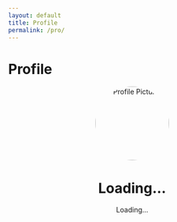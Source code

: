 ```yaml
---
layout: default
title: Profile
permalink: /pro/
---
```


# Profile



  <title>Profile Page</title>
  <style>
    /* Add some basic styles */
    .profile-container {
      text-align: center;
    }
    .profile-container img {
      width: 150px;
      height: 150px;
      border-radius: 50%;
    }
    .account-info {
      margin-top: 20px;
    }
    .account-info p {
      margin: 5px 0;
    }
    .result-card {
  border: 1px solid #ddd;
  padding: 10px;
  margin-bottom: 10px;
  border-radius: 5px;
  background-color: #f9f9f9;
}

  </style>
<body>
  <div id="profilePage">
    <div class="profile-container">
      <img id="profilePicture" src="default-avatar.png" alt="Profile Picture">
      <h1 id="profileName">Loading...</h1>
      <p id="profileEmail">Loading...</p>
    </div>



  <div id="results-container">
  <!-- Results will be dynamically added here -->
</div>







<script>
const apiUrl = "https://script.google.com/macros/s/AKfycbyY9UyIOjwuLlJ0YK_KleuXXiEfkr1rnivBtbW-x1Ptn9YB4fS9ypBeCZPUECMsdpxt/exec"; // Replace with your Web App URL

// Function to fetch data based on email
function fetchDataByEmail(email) {
  console.log("Fetching data for email:", email); // Debug email input

  fetch(`${apiUrl}?email=${encodeURIComponent(email)}`)
    .then(response => {
      console.log("Response received:", response); // Debug raw response
      if (!response.ok) {
        console.error(`HTTP Error: ${response.status}`);
        throw new Error(`HTTP error! status: ${response.status}`);
      }
      return response.json();
    })
    .then(data => {
      console.log("Fetched Data:", data); // Debug API response data

      if (data.error || data.length === 0) {
        console.error("Error or no data from API:", data.error || "No records found");
        displayResults([]);
      } else {
        // Display all results
        displayResults(data);
      }
    })
    .catch(error => {
      console.error("Fetch Error:", error);
      displayResults([]);
    });
}

// Utility function to format addresses
function formatAddress(street, city, state, postal, country) {
  return `${street || "N/A"}, ${city || "N/A"}, ${state || "N/A"}, ${postal || "N/A"}, ${country || "N/A"}`;
}

// Function to display all results
function displayResults(results) {
  const resultsContainer = document.getElementById("results-container");
  resultsContainer.innerHTML = ""; // Clear previous results

  if (results.length === 0) {
    resultsContainer.innerHTML = "<p>No results found.</p>";
    return;
  }

  results.forEach(result => {
    const resultCard = document.createElement("div");
    resultCard.className = "result-card";

    resultCard.innerHTML = 
      <p>Account Number: ${result.accountNumber || "N/A"}</p>
      <p>Name: ${result.name || "N/A"}</p>
      <p>Email: ${result.email || "N/A"}</p>
      <p>Order ID: ${result.orderId || "N/A"}</p>
      <p>Phone: ${result.phone || "N/A"}</p>
      <p>Billing Address: ${formatAddress(
        result.billingStreet,
        result.billingCity,
        result.billingState,
        result.billingPostal,
        result.billingCountry
      )}</p>
      <p>Shipping Address: ${formatAddress(
        result.shippingStreet,
        result.shippingCity,
        result.shippingState,
        result.shippingPostal,
        result.shippingCountry
      )}</p>
      <p>Item Name: ${result.itemName || "N/A"}</p>
      <p>Item Quantity: ${result.itemQuantity || "N/A"}</p>
      <p>Item Price: $${parseFloat(result.itemPrice || 0).toFixed(2)}</p>
      <p>Total Amount: $${parseFloat(result.totalAmount || 0).toFixed(2)}</p>
      <hr>
    ;

    resultsContainer.appendChild(resultCard);
  });
}

// Function to get the logged-in user's email from localStorage
function getLoggedInUserEmail() {
  const email = localStorage.getItem('userEmail');
  return email ? email : null;
}

// DOMContentLoaded listener to fetch data based on the logged-in user's email
document.addEventListener("DOMContentLoaded", () => {
  // Example: Replace with your authentication method
  const userEmail = getLoggedInUserEmail(); // Custom function to retrieve email

  if (userEmail) {
    console.log("User is logged in, fetching data...");
    fetchDataByEmail(userEmail);
  }
}); 
</script>



